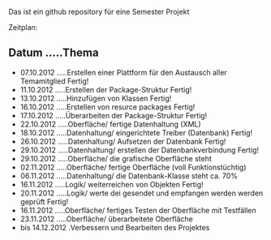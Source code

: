 Das ist ein github repository für eine Semester Projekt

Zeitplan:


Datum .....Thema
---------
* 07.10.2012 .....Erstellen einer Plattform für den Austausch aller Temamitglied          Fertig!
* 11.10.2012 .....Erstellen der Package-Struktur                                          Fertig!
* 13.10.2012 .....Hinzufügen von Klassen                                                  Fertig!
* 16.10.2012 .....Erstellen von resurce packages                                          Fertig!
* 17.10.2012 .....Überarbeiten der Package-Struktur                                       Fertig!
* 22.10.2012 .....Oberfläche/ fertige Datenhaltung (XML) 
* 18.10.2012 .....Datenhaltung/ eingerichtete Treiber (Datenbank)                         Fertig!
* 26.10.2012 .....Datenhaltung/ Aufsetzen der Datenbank                                   Fertig! 
* 29.10.2012 .....Datenhaltung/ erstellen der Datenbankverbindung                         Fertig! 
* 29.10.2012 .....Oberfläche/ die grafische Oberfläche steht
* 02.11.2012 .....Oberfläche/ fertige Oberfläche (voll Funktionstüchtig)
* 06.11.2012 .....Datenhaltung/ die Datenbank-Klasse steht                                ca. 70%       
* 16.11.2012 .....Logik/ weiterreichen von Objekten                                       Fertig!
* 20.11.2012 .....Logik/ werte dei gesendet und empfangen werden werden geprüft           Fertig!
* 16.11.2012 .....Oberfläche/ fertiges Testen der Oberfläche mit Testfällen
* 23.11.2012 .....Oberfläche/ überarbeitete Oberfläche
* bis 14.12.2012 .Verbessern und Bearbeiten des Projektes